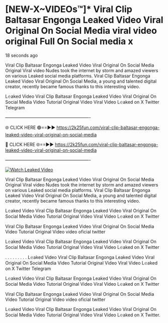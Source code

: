 # [NEW-X~VIDEOs™]* Viral Clip Baltasar Engonga Leaked Video Viral Original On Social Media viral video original Full On Social media x

18 seconds ago

Viral Clip Baltasar Engonga Leaked Video Viral Original On Social Media Original Viral video Nudes took the internet by storm and amazed viewers on various Leaked social media platforms. Viral Clip Baltasar Engonga Leaked Video Viral Original On Social Media, a young and talented digital creator, recently became famous thanks to this interesting video.

L𝚎aked Video Viral Clip Baltasar Engonga Leaked Video Viral Original On Social Media Video Tutorial Original Video Viral Video L𝚎aked on X Twitter Telegram

———————————————————-

🌐 CLICK HERE 🟢==►► https://2k25fun.com/viral-clip-baltasar-engonga-leaked-video-viral-original-on-social-media

🔴 CLICK HERE 🌐==►► https://2k25fun.com/viral-clip-baltasar-engonga-leaked-video-viral-original-on-social-media

———————————————————-

[![Watch Leaked Video](https://miro.medium.com/v2/resize:fit:828/format:webp/1*cilzJN44JGOrTw9NJCrNHA.gif "Watch Leaked Video")](https://2k25fun.com/viral-clip-baltasar-engonga-leaked-video-viral-original-on-social-media)

Viral Clip Baltasar Engonga Leaked Video Viral Original On Social Media Original Viral video Nudes took the internet by storm and amazed viewers on various Leaked social media platforms. Viral Clip Baltasar Engonga Leaked Video Viral Original On Social Media, a young and talented digital creator, recently became famous thanks to this interesting video.

L𝚎aked Video Viral Clip Baltasar Engonga Leaked Video Viral Original On Social Media Video Tutorial Original Video Viral Video L𝚎aked on X Twitter

Viral Clip Baltasar Engonga Leaked Video Viral Original On Social Media Video Tutorial Original Video video oficial twitter

L𝚎aked Video Viral Clip Baltasar Engonga Leaked Video Viral Original On Social Media Video Tutorial Original Video Viral Video L𝚎aked on X Twitter

. . . . . . . . . L𝚎aked Video Viral Clip Baltasar Engonga Leaked Video Viral Original On Social Media Video Tutorial Original Video Viral Video L𝚎aked on X Twitter Telegram

L𝚎aked Video Viral Clip Baltasar Engonga Leaked Video Viral Original On Social Media Video Tutorial Original Video Viral Video L𝚎aked on X Twitter

Viral Clip Baltasar Engonga Leaked Video Viral Original On Social Media Video Tutorial Original Video video oficial twitter

L𝚎aked Video Viral Clip Baltasar Engonga Leaked Video Viral Original On Social Media Video Tutorial Original Video Viral Video L𝚎aked on X Twitter.